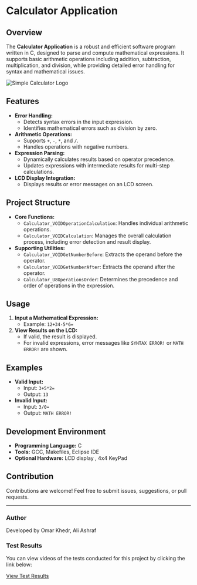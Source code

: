 
# Calculator Application

## Overview

The **Calculator Application** is a robust and efficient software program written in C, designed to parse and compute mathematical expressions. It supports basic arithmetic operations including addition, subtraction, multiplication, and division, while providing detailed error handling for syntax and mathematical issues.

![Simple Calculator Logo](https://github.com/user-attachments/assets/68c27d8a-943d-41a6-90c6-826b3b76c1c8)


## Features

- **Error Handling:**
  - Detects syntax errors in the input expression.
  - Identifies mathematical errors such as division by zero.
- **Arithmetic Operations:**
  - Supports `+`, `-`, `*`, and `/`.
  - Handles operations with negative numbers.
- **Expression Parsing:**
  - Dynamically calculates results based on operator precedence.
  - Updates expressions with intermediate results for multi-step calculations.
- **LCD Display Integration:**
  - Displays results or error messages on an LCD screen.

## Project Structure

- **Core Functions:**
  - `Calculator_VOIDOperationCalculation`: Handles individual arithmetic operations.
  - `Calculator_VOIDCalculation`: Manages the overall calculation process, including error detection and result display.
- **Supporting Utilities:**
  - `Calculator_VOIDGetNumberBefore`: Extracts the operand before the operator.
  - `Calculator_VOIDGetNumberAfter`: Extracts the operand after the operator.
  - `Calculator_U8OperationsOrder`: Determines the precedence and order of operations in the expression.

## Usage

1. **Input a Mathematical Expression:**
   - Example: `12+34-5*6=`
2. **View Results on the LCD:**
   - If valid, the result is displayed.
   - For invalid expressions, error messages like `SYNTAX ERROR!` or `MATH ERROR!` are shown.

## Examples

- **Valid Input:**
  - Input: `3+5*2=`
  - Output: `13`
- **Invalid Input:**
  - Input: `3/0=`
  - Output: `MATH ERROR!`

## Development Environment

- **Programming Language:** C
- **Tools:** GCC, Makefiles, Eclipse IDE 
- **Optional Hardware:** LCD display , 4x4 KeyPad

## Contribution

Contributions are welcome! Feel free to submit issues, suggestions, or pull requests.

---

### Author

Developed by Omar Khedr, Ali Ashraf

### Test Results

You can view videos of the tests conducted for this project by clicking the link below:

[View Test Results](https://drive.google.com/drive/folders/1W4v_Gg-ppcrGGjJwUcFnKIVeQfmbgzZM?usp=sharing)

